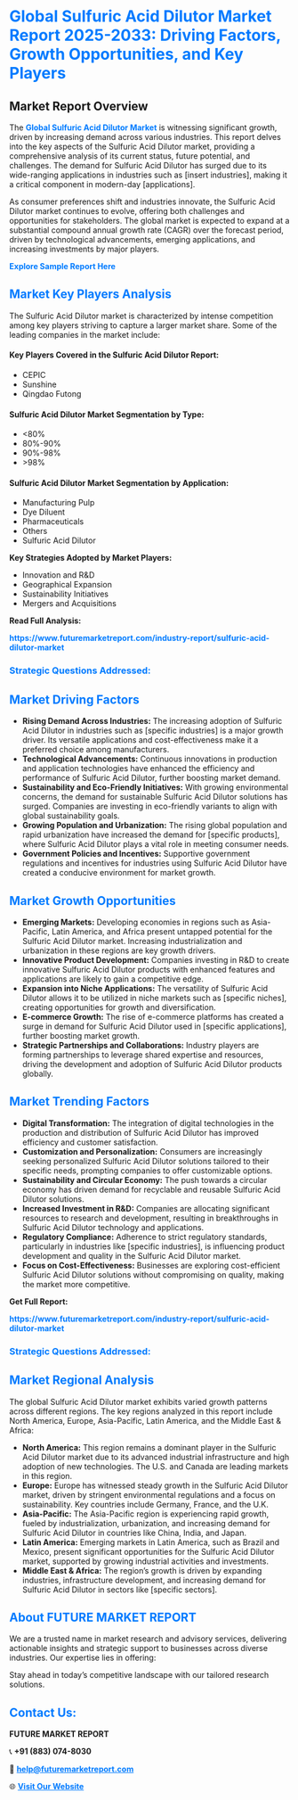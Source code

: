 <h1 style="color: #007BFF;">Global Sulfuric Acid Dilutor Market Report 2025-2033: Driving Factors, Growth Opportunities, and Key Players</h1>

<section id="overview">
<h2>Market Report Overview</h2>
<p>The <a href="https://www.futuremarketreport.com/industry-report/sulfuric-acid-dilutor-market" style="color: #007BFF; text-decoration: none;"><strong>Global Sulfuric Acid Dilutor Market</strong></a> is witnessing significant growth, driven by increasing demand across various industries. This report delves into the key aspects of the Sulfuric Acid Dilutor market, providing a comprehensive analysis of its current status, future potential, and challenges. The demand for Sulfuric Acid Dilutor has surged due to its wide-ranging applications in industries such as [insert industries], making it a critical component in modern-day [applications].</p>
<p>As consumer preferences shift and industries innovate, the Sulfuric Acid Dilutor market continues to evolve, offering both challenges and opportunities for stakeholders. The global market is expected to expand at a substantial compound annual growth rate (CAGR) over the forecast period, driven by technological advancements, emerging applications, and increasing investments by major players.</p>
</section>

<section id="overview">
<p><a href="https://www.futuremarketreport.com/request-sample/reportId=112117" style="color: #007BFF; text-decoration: none;"><strong>Explore Sample Report Here</strong></a></p>
</section>

<section id="key-players">
<h2 style="color: #007BFF;">Market Key Players Analysis</h2>
<p>The Sulfuric Acid Dilutor market is characterized by intense competition among key players striving to capture a larger market share. Some of the leading companies in the market include:</p>
<h4>Key Players Covered in the Sulfuric Acid Dilutor Report:</h4>
<ul><li>CEPIC</li><li>Sunshine</li><li>Qingdao Futong</li></ul>
<h4>Sulfuric Acid Dilutor Market Segmentation by Type:</h4>
<ul><li>&lt;80%</li><li>80%-90%</li><li>90%-98%</li><li>&gt;98%</li></ul>

<h4>Sulfuric Acid Dilutor Market Segmentation by Application:</h4>
<ul><li>Manufacturing Pulp</li><li>Dye Diluent</li><li>Pharmaceuticals</li><li>Others</li><li>Sulfuric Acid Dilutor</li></ul>
<p><strong>Key Strategies Adopted by Market Players:</strong></p>
<ul>
<li>Innovation and R&D</li>
<li>Geographical Expansion</li>
<li>Sustainability Initiatives</li>
<li>Mergers and Acquisitions</li>
</ul>
</section>

<section>
<p><strong>Read Full Analysis: </strong></p><a href="https://www.futuremarketreport.com/industry-report/sulfuric-acid-dilutor-market" style="color: #007BFF; text-decoration: none;"><strong>https://www.futuremarketreport.com/industry-report/sulfuric-acid-dilutor-market</strong></a>
<h3 style="color: #007BFF;">Strategic Questions Addressed:</h3>
</section>

<section id="driving-factors">
<h2 style="color: #007BFF;">Market Driving Factors</h2>
<ul>
<li><strong>Rising Demand Across Industries:</strong> The increasing adoption of Sulfuric Acid Dilutor in industries such as [specific industries] is a major growth driver. Its versatile applications and cost-effectiveness make it a preferred choice among manufacturers.</li>
<li><strong>Technological Advancements:</strong> Continuous innovations in production and application technologies have enhanced the efficiency and performance of Sulfuric Acid Dilutor, further boosting market demand.</li>
<li><strong>Sustainability and Eco-Friendly Initiatives:</strong> With growing environmental concerns, the demand for sustainable Sulfuric Acid Dilutor solutions has surged. Companies are investing in eco-friendly variants to align with global sustainability goals.</li>
<li><strong>Growing Population and Urbanization:</strong> The rising global population and rapid urbanization have increased the demand for [specific products], where Sulfuric Acid Dilutor plays a vital role in meeting consumer needs.</li>
<li><strong>Government Policies and Incentives:</strong> Supportive government regulations and incentives for industries using Sulfuric Acid Dilutor have created a conducive environment for market growth.</li>
</ul>
</section>

<section id="growth-opportunities">
<h2 style="color: #007BFF;">Market Growth Opportunities</h2>
<ul>
<li><strong>Emerging Markets:</strong> Developing economies in regions such as Asia-Pacific, Latin America, and Africa present untapped potential for the Sulfuric Acid Dilutor market. Increasing industrialization and urbanization in these regions are key growth drivers.</li>
<li><strong>Innovative Product Development:</strong> Companies investing in R&D to create innovative Sulfuric Acid Dilutor products with enhanced features and applications are likely to gain a competitive edge.</li>
<li><strong>Expansion into Niche Applications:</strong> The versatility of Sulfuric Acid Dilutor allows it to be utilized in niche markets such as [specific niches], creating opportunities for growth and diversification.</li>
<li><strong>E-commerce Growth:</strong> The rise of e-commerce platforms has created a surge in demand for Sulfuric Acid Dilutor used in [specific applications], further boosting market growth.</li>
<li><strong>Strategic Partnerships and Collaborations:</strong> Industry players are forming partnerships to leverage shared expertise and resources, driving the development and adoption of Sulfuric Acid Dilutor products globally.</li>
</ul>
</section>

<section id="trending-factors">
<h2 style="color: #007BFF;">Market Trending Factors</h2>
<ul>
<li><strong>Digital Transformation:</strong> The integration of digital technologies in the production and distribution of Sulfuric Acid Dilutor has improved efficiency and customer satisfaction.</li>
<li><strong>Customization and Personalization:</strong> Consumers are increasingly seeking personalized Sulfuric Acid Dilutor solutions tailored to their specific needs, prompting companies to offer customizable options.</li>
<li><strong>Sustainability and Circular Economy:</strong> The push towards a circular economy has driven demand for recyclable and reusable Sulfuric Acid Dilutor solutions.</li>
<li><strong>Increased Investment in R&D:</strong> Companies are allocating significant resources to research and development, resulting in breakthroughs in Sulfuric Acid Dilutor technology and applications.</li>
<li><strong>Regulatory Compliance:</strong> Adherence to strict regulatory standards, particularly in industries like [specific industries], is influencing product development and quality in the Sulfuric Acid Dilutor market.</li>
<li><strong>Focus on Cost-Effectiveness:</strong> Businesses are exploring cost-efficient Sulfuric Acid Dilutor solutions without compromising on quality, making the market more competitive.</li>
</ul>
</section>

<section>
<p><strong>Get Full Report: </strong></p><a href="https://www.futuremarketreport.com/industry-report/sulfuric-acid-dilutor-market" style="color: #007BFF; text-decoration: none;"><strong>https://www.futuremarketreport.com/industry-report/sulfuric-acid-dilutor-market</strong></a>
<h3 style="color: #007BFF;">Strategic Questions Addressed:</h3>
</section>


<section id="regional-analysis">
<h2 style="color: #007BFF;">Market Regional Analysis</h2>
<p>The global Sulfuric Acid Dilutor market exhibits varied growth patterns across different regions. The key regions analyzed in this report include North America, Europe, Asia-Pacific, Latin America, and the Middle East & Africa:</p>
<ul>
<li><strong>North America:</strong> This region remains a dominant player in the Sulfuric Acid Dilutor market due to its advanced industrial infrastructure and high adoption of new technologies. The U.S. and Canada are leading markets in this region.</li>
<li><strong>Europe:</strong> Europe has witnessed steady growth in the Sulfuric Acid Dilutor market, driven by stringent environmental regulations and a focus on sustainability. Key countries include Germany, France, and the U.K.</li>
<li><strong>Asia-Pacific:</strong> The Asia-Pacific region is experiencing rapid growth, fueled by industrialization, urbanization, and increasing demand for Sulfuric Acid Dilutor in countries like China, India, and Japan.</li>
<li><strong>Latin America:</strong> Emerging markets in Latin America, such as Brazil and Mexico, present significant opportunities for the Sulfuric Acid Dilutor market, supported by growing industrial activities and investments.</li>
<li><strong>Middle East & Africa:</strong> The region’s growth is driven by expanding industries, infrastructure development, and increasing demand for Sulfuric Acid Dilutor in sectors like [specific sectors].</li>
</ul>
</section>

<footer>
<h2 style="color: #007BFF;">About FUTURE MARKET REPORT</h2>
<p>We are a trusted name in market research and advisory services, delivering actionable insights and strategic support to businesses across diverse industries. Our expertise lies in offering:</p>

<p>Stay ahead in today’s competitive landscape with our tailored research solutions.</p>

<h2 style="color: #007BFF;">Contact Us:</h2>
<p><strong>FUTURE MARKET REPORT</strong></p>
<p>📞 <strong>+91 (883) 074-8030</strong></p>
<p>📧 <strong><a href="mailto:help@futuremarketreport.com" style="color: #007BFF;">help@futuremarketreport.com</a></strong></p>
<p>🌐 <strong><a href="https://www.futuremarketreport.com/" style="color: #007BFF;">Visit Our Website</a></strong></p>
</footer>